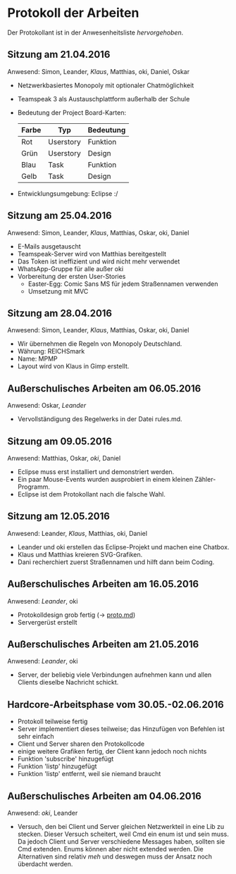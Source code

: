 Protokoll der Arbeiten
======================


Der Protokollant ist in der Anwesenheitsliste *hervorgehoben*.


Sitzung am 21.04.2016
---------------------

Anwesend: Simon, Leander, *Klaus*, Matthias, oki, Daniel, Oskar

 - Netzwerkbasiertes Monopoly mit optionaler Chatmöglichkeit
 - Teamspeak 3 als Austauschplattform außerhalb der Schule
 - Bedeutung der Project Board-Karten:

   Farbe | Typ       | Bedeutung
   ------|-----------|-------
   Rot   | Userstory | Funktion
   Grün  | Userstory | Design
   Blau  | Task      | Funktion
   Gelb  | Task      | Design

 - Entwicklungsumgebung: Eclipse :/
 
Sitzung am 25.04.2016
---------------------

Anwesend: Simon, Leander, *Klaus*, Matthias, Oskar, oki, Daniel

 - E-Mails ausgetauscht
 - Teamspeak-Server wird von Matthias bereitgestellt
 - Das Token ist ineffizient und wird nicht mehr verwendet
 - WhatsApp-Gruppe für alle außer oki
 - Vorbereitung der ersten User-Stories
   * Easter-Egg: Comic Sans MS für jedem Straßennamen verwenden
   * Umsetzung mit MVC

Sitzung am 28.04.2016
---------------------

Anwesend: Simon, Leander, *Klaus*, Matthias, Oskar, oki, Daniel

 - Wir übernehmen die Regeln von Monopoly Deutschland.
 - Währung: REICHSmark
 - Name: MPMP
 - Layout wird von Klaus in Gimp erstellt.

Außerschulisches Arbeiten am 06.05.2016
---------------------------------------

Anwesend: Oskar, *Leander*

 - Vervollständigung des Regelwerks in der Datei rules.md.

Sitzung am 09.05.2016
---------------------

Anwesend: Matthias, Oskar, *oki*, Daniel

 - Eclipse muss erst installiert und demonstriert werden.
 - Ein paar Mouse-Events wurden ausprobiert in einem kleinen Zähler-Programm.
 - Eclipse ist dem Protokollant nach die falsche Wahl.

Sitzung am 12.05.2016
---------------------

Anwesend: Leander, *Klaus*, Matthias, oki, Daniel

 - Leander und oki erstellen das Eclipse-Projekt und machen eine Chatbox.
 - Klaus und Matthias kreieren SVG-Grafiken.
 - Dani recherchiert zuerst Straßennamen und hilft dann beim Coding.
 
Außerschulisches Arbeiten am 16.05.2016
---------------------------------------

Anwesend: *Leander*, oki

 - Protokolldesign grob fertig (→ [proto.md](proto.md))
 - Servergerüst erstellt
 
Außerschulisches Arbeiten am 21.05.2016
---------------------------------------

Anwesend: *Leander*, oki

 - Server, der beliebig viele Verbindungen aufnehmen kann und allen Clients dieselbe Nachricht schickt.

Hardcore-Arbeitsphase vom 30.05.-02.06.2016
-------------------------------------------

 - Protokoll teilweise fertig
 - Server implementiert dieses teilweise; das Hinzufügen von Befehlen ist sehr einfach
 - Client und Server sharen den Protokollcode
 - einige weitere Grafiken fertig, der Client kann jedoch noch nichts
 - Funktion 'subscribe' hinzugefügt
 - Funktion 'listp' hinzugefügt
 - Funktion 'listp' entfernt, weil sie niemand braucht

Außerschulisches Arbeiten am 04.06.2016
---------------------------------------

Anwesend: *oki*, Leander

 - Versuch, den bei Client und Server gleichen Netzwerkteil in eine Lib zu stecken.
   Dieser Versuch scheitert, weil Cmd ein enum ist und sein muss. Da jedoch Client
   und Server verschiedene Messages haben, sollten sie Cmd extenden. Enums können
   aber nicht extended werden. Die Alternativen sind relativ *meh* und deswegen muss
   der Ansatz noch überdacht werden.


